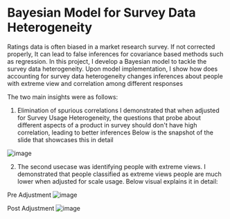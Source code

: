 # Bayesian Model for Survey Data Heterogeneity
 Ratings data is often biased in a market research survey. If not corrected properly, It can lead to false inferences for covariance based methods such as regression. In this project, I develop a Bayesian model to tackle the survey data heterogeneity. Upon model implementation, I show how does accounting for survey data heterogeneity changes inferences about people with extreme view and correlation among different responses

The two main insights were as follows:
1. Elimination of spurious correlations
I demonstrated that when adjusted for Survey Usage Heterogeneity, the questions that probe about different aspects of a product in survey should don't have high correlation, leading to better inferences
Below is the snapshot of the slide that showcases this in detail

![image](https://user-images.githubusercontent.com/87246714/142694668-65b8e347-2e31-4351-9e66-2294800fe1ec.png)


2. The second usecase was identifying people with extreme views. I demonstrated that people classified as extreme views people are much lower when adjusted for scale usage.
Below visual explains it in detail:

Pre Adjustment
![image](https://user-images.githubusercontent.com/87246714/142695104-4429324a-1158-4de9-9e5c-64252b084047.png)

Post Adjustment
![image](https://user-images.githubusercontent.com/87246714/142695150-aae60ef6-1c93-4a98-9d6e-0cfc911af182.png)
